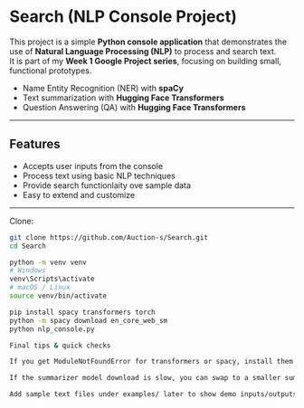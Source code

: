 # Search (NLP Console Project)

This project is a simple **Python console application** that demonstrates the use of **Natural Language Processing (NLP)** to process and search text.  
It is part of my **Week 1 Google Project series**, focusing on building small, functional prototypes.
- Name Entity Recognition (NER) with **spaCy**
- Text summarization with **Hugging Face Transformers**
- Question Answering (QA) with **Hugging Face Transformers**
  
-----

## Features
- Accepts user inputs from the console
- Process text using basic NLP techniques
- Provide search functionlaity ove sample data
- Easy to extend and customize

-----
 Clone:
```bash
git clone https://github.com/Auction-s/Search.git
cd Search

python -m venv venv
# Windows
venv\Scripts\activate
# macOS / Linux
source venv/bin/activate

pip install spacy transformers torch
python -m spacy download en_core_web_sm
python nlp_console.py

Final tips & quick checks

If you get ModuleNotFoundError for transformers or spacy, install them with pip install transformers spacy torch.

If the summarizer model download is slow, you can swap to a smaller summarizer or test QA/NER first. The sshleifer/distilbart-cnn-6-6 you used is a good smaller model.

Add sample text files under examples/ later to show demo inputs/outputs.

